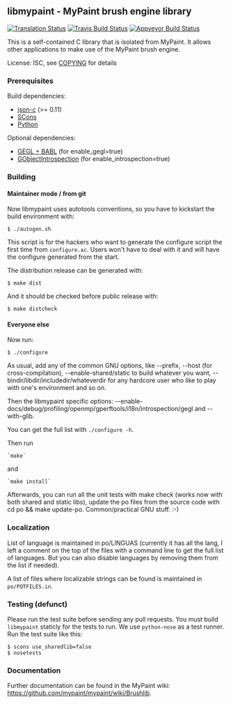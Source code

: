 ## libmypaint - MyPaint brush engine library

[![Translation Status](https://hosted.weblate.org/widgets/mypaint/libmypaint/svg-badge.svg)](https://hosted.weblate.org/engage/mypaint/?utm_source=widget)
[![Travis Build Status](https://travis-ci.org/mypaint/libmypaint.png?branch=master)](https://travis-ci.org/mypaint/libmypaint)
[![Appveyor Build Status](https://ci.appveyor.com/api/projects/status/vc6ejt4nba5ctd6r)](https://ci.appveyor.com/project/jonnor/libmypaint)

This is a self-contained C library that is isolated from MyPaint.
It allows other applications to make use of the MyPaint brush engine.

License: ISC, see [COPYING](./COPYING) for details

### Prerequisites

Build dependencies:

* [json-c](https://github.com/json-c/json-c/wiki) (>= 0.11)
* [SCons](http://scons.org/)
* [Python](http://python.org/)

Optional dependencies:

* [GEGL + BABL](http://gegl.org/) (for enable_gegl=true)
* [GObjectIntrospection](https://live.gnome.org/GObjectIntrospection) (for enable_introspection=true)

### Building

#### Maintainer mode / from git

Now libmypaint uses autotools conventions,
so you have to kickstart the build environment with:

    $ ./autogen.sh

This script is for the hackers who want to generate the configure script
the first time from `configure.ac`.
Users won't have to deal with it
and will have the configure generated from the start.

The distribution release can be generated with:

    $ make dist

And it should be checked before public release with:

    $ make distcheck

#### Everyone else

Now run:

    $ ./configure

As usual, add any of the common GNU options, like --prefix, --host (for
cross-compilation), --enable-shared/static to build whatever you want,
--bindir/libdir/includedir/whateverdir for any hardcore user who like to
play with one's environment and so on.

Then the libmypaint specific options:
--enable-docs/debug/profiling/openmp/gperftools/i18n/introspection/gegl
and --with-glib.

You can get the full list with `./configure -h`.

Then run

    `make`

and

    `make install`

Afterwards, you can run all the unit tests with make check (works now with
both shared and static libs), update the po files from the source code
with cd po && make update-po. Common/practical GNU stuff. :-)

### Localization

List of language is maintained in po/LINGUAS (currently it has all the
lang, I left a comment on the top of the files with a command line to
get the full list of languages. But you can also disable languages by
removing them from the list if needed).

A list of files where localizable strings can be found is maintained
in `po/POTFILES.in`.

### Testing (defunct)

Please run the test suite before sending any pull requests.
You must build `libmypaint` staticly for the tests to run.
We use `python-nose` as a test runner. Run the test suite like this:

    $ scons use_sharedlib=false
    $ nosetests

### Documentation

Further documentation can be found in the MyPaint wiki:
<https://github.com/mypaint/mypaint/wiki/Brushlib>.
